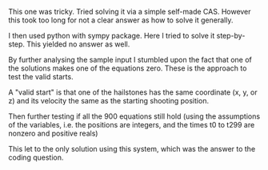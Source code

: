 This one was tricky. Tried solving it via a simple self-made CAS. However this took too long for not a clear answer as how to solve it generally.

I then used python with sympy package. Here I tried to solve it step-by-step. This yielded no answer as well.

By further analysing the sample input I stumbled upon the fact that one of the solutions makes one of the equations zero. These is the approach to test the valid starts.

A "valid start" is that one of the hailstones has the same coordinate (x, y, or z) and its velocity the same as the starting shooting position.

Then further testing if all the 900 equations still hold (using the assumptions of the variables, i.e. the positions are integers, and the times t0 to t299 are nonzero and positive reals)

This let to the only solution using this system, which was the answer to the coding question.
